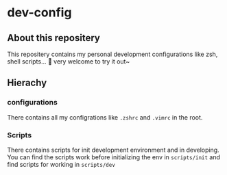 # dev-config

## About this repositery
This repositery contains my personal development configurations like zsh, shell scripts... 🙌 very welcome to try it out~

## Hierachy
### configurations
There contains all my configrations like `.zshrc` and `.vimrc` in the root.

### Scripts 
There contains scripts for init development environment and in developing.
You can find the scripts work before initializing the env in `scripts/init` and find scripts for working in `scripts/dev`